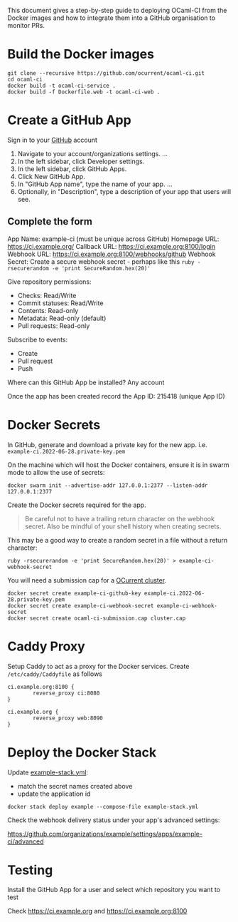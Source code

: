 
This document gives a step-by-step guide to deploying OCaml-CI from the
Docker images and how to integrate them into a GitHub organisation to
monitor PRs.

# Build the Docker images

```shell=
git clone --recursive https://github.com/ocurrent/ocaml-ci.git
cd ocaml-ci
docker build -t ocaml-ci-service .
docker build -f Dockerfile.web -t ocaml-ci-web .
```

# Create a GitHub App

Sign in to your [GitHub](github.com) account

1. Navigate to your account/organizations settings. ...
2. In the left sidebar, click Developer settings.
3. In the left sidebar, click GitHub Apps.
4. Click New GitHub App.
5. In "GitHub App name", type the name of your app. ...
6. Optionally, in "Description", type a description of your app that users will see.

## Complete the form

App Name: example-ci (must be unique across GitHub)
Homepage URL: https://ci.example.org/
Callback URL: https://ci.example.org:8100/login
Webhook URL: https://ci.example.org:8100/webhooks/github
Webhook Secret: Create a secure webhook secret - perhaps like this `ruby -rsecurerandom -e 'print SecureRandom.hex(20)'`

Give repository permissions:

* Checks: Read/Write
* Commit statuses: Read/Write
* Contents: Read-only
* Metadata: Read-only (default)
* Pull requests: Read-only

Subscribe to events:

* Create
* Pull request
* Push

Where can this GitHub App be installed? Any account

Once the app has been created record the App ID: 215418 (unique App ID)

# Docker Secrets

In GitHub, generate and download a private key for the new
app. i.e. `example-ci.2022-06-28.private-key.pem`

On the machine which will host the Docker containers, ensure it is in
swarm mode to allow the use of secrets:

```shell=
docker swarm init --advertise-addr 127.0.0.1:2377 --listen-addr 127.0.0.1:2377
```

Create the Docker secrets required for the app.

> Be careful not to have a trailing return character on the webhook secret.
> Also be mindful of your shell history when creating secrets.

This may be a good way to create a random secret in a file without a
return character:

```shell=
ruby -rsecurerandom -e 'print SecureRandom.hex(20)' > example-ci-webhook-secret
```

You will need a submission cap for a [OCurrent cluster](https://github.com/ocurrent/ocluster.git).

```shell=
docker secret create example-ci-github-key example-ci.2022-06-28.private-key.pem
docker secret create example-ci-webhook-secret example-ci-webhook-secret
docker secret create ocaml-ci-submission.cap cluster.cap
```

# Caddy Proxy

Setup Caddy to act as a proxy for the Docker services.  Create `/etc/caddy/Caddyfile` as follows

```
ci.example.org:8100 {
        reverse_proxy ci:8080
}               

ci.example.org {
        reverse_proxy web:8090
}
```

# Deploy the Docker Stack

Update [example-stack.yml](example-stack.yml):
- match the secret names created above
- update the application id

```shell=
docker stack deploy example --compose-file example-stack.yml
```

Check the webhook delivery status under your app's advanced settings:

https://github.com/organizations/example/settings/apps/example-ci/advanced

# Testing

Install the GitHub App for a user and select which repository you want to test

Check https://ci.example.org and https://ci.example.org:8100

